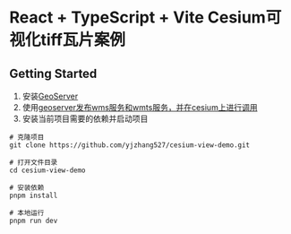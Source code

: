 # React + TypeScript + Vite Cesium可视化tiff瓦片案例
## Getting Started
1. 安装[GeoServer](https://sourceforge.net/projects/geoserver/files/GeoServer/2.24.1/GeoServer-2.24.1-winsetup.exe/download)
2. 使用[geoserver发布wms服务和wmts服务，并在cesium上进行调用](https://www.twblogs.net/a/5ef676bab30d2a4cfd4c46be/?lang=zh-cn)
3. 安装当前项目需要的依赖并启动项目
```
# 克隆项目
git clone https://github.com/yjzhang527/cesium-view-demo.git

# 打开文件目录
cd cesium-view-demo

# 安装依赖
pnpm install

# 本地运行
pnpm run dev

```
